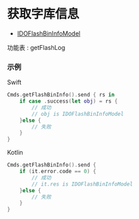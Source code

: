 # 获取字库信息
* [IDOFlashBinInfoModel](../model/IDOFlashBinInfoModel.md)

功能表 : getFlashLog

### 示例

Swift
```swift
Cmds.getFlashBinInfo().send { rs in
    if case .success(let obj) = rs {
        // 成功
        // obj is IDOFlashBinInfoModel
    }else {
        // 失败
    }
}
```

Kotlin
```kotlin
Cmds.getFlashBinInfo().send {
    if (it.error.code == 0) {
        // 成功
        // it.res is IDOFlashBinInfoModel
    }else {
        // 失败
    }
}
```
